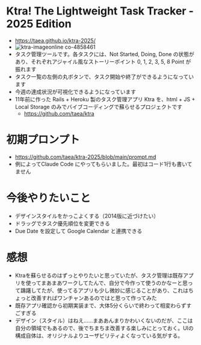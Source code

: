 # Ktra! The Lightweight Task Tracker - 2025 Edition

- https://taea.github.io/ktra-2025/
- ![ktra-imageonline co-4858461](https://github.com/user-attachments/assets/47eca0db-aae1-48bb-bb70-fd967492175f)
- タスク管理ツールです。各タスクには、Not Started, Doing, Done の状態があり、それぞれアジャイル風なストーリーポイント 0, 1, 2, 3, 5, 8 Point が振れます
- タスク一覧の左側の丸ボタンで、タスク開始や終了ができるようになっています
- 今週の達成状況が可視化できるようになっています
- 11年前に作った Rails + Heroku 製のタスク管理アプリ Ktra を、html + JS + Local Storage のみでバイブコーディングで蘇らせるプロジェクトです
  - https://github.com/taea/ktra
 
# 初期プロンプト

- https://github.com/taea/ktra-2025/blob/main/prompt.md
- 例によってClaude Code にやってもらいました。最初はコード1行も書いてません

# 今後やりたいこと

- デザインスタイルをかっこよくする（2014版に近づけたい）
- ドラッグでタスク優先順位を変更できる
- Due Date を設定して Google Calendar と連携できる

# 感想

- Ktraを蘇らせるのはずっとやりたいと思っていたが、タスク管理は既存アプリを使ってまあまあワークしてたんで、自分で今作って使うのかなーと思って躊躇してたが、使ってるアプリも少し微妙に感じることがあり、これはちょっと改善すればワンチャンあるのではと思って作ってみた
- 既存アプリ確認から初期実装まで、大体5分くらいで終わって相変わらずすごすぎる
- デザイン（スタイル）はねえ……まああんまりかわいくないのだが、ここは自分の領域でもあるので、後でちまちま改善する楽しみにとっておく。UIの構成自体は、オリジナルよりユーザビリティよくなっている気がする。
